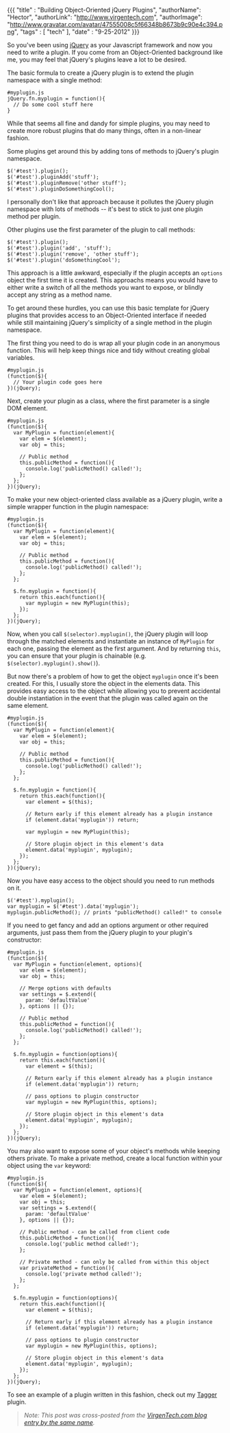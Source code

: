 {{{
  "title" : "Building Object-Oriented jQuery Plugins",
  "authorName": "Hector",
  "authorLink": "http://www.virgentech.com",
  "authorImage": "http://www.gravatar.com/avatar/47555008c5f66348b8673b9c90e4c394.png",
  "tags" : [ "tech" ],
  "date" : "9-25-2012"
}}}


So you've been using [jQuery](http://jquery.com) as your Javascript framework and now you need to write a plugin. If you come from an Object-Oriented background like me, you may feel that jQuery's plugins leave a lot to be desired.

The basic formula to create a jQuery plugin is to extend the plugin namespace with a single method:


    #myplugin.js
    jQuery.fn.myplugin = function(){
      // Do some cool stuff here
    }

While that seems all fine and dandy for simple plugins, you may need to create more robust plugins that do many things, often in a non-linear fashion.

Some plugins get around this by adding tons of methods to jQuery's plugin namespace.


    $('#test').plugin();
    $('#test').pluginAdd('stuff');
    $('#test').pluginRemove('other stuff');
    $('#test').pluginDoSomethingCool();

I personally don't like that approach because it pollutes the jQuery plugin namespace with lots of methods --  it's best to stick to just one plugin method per plugin.

Other plugins use the first parameter of the plugin to call methods:

    $('#test').plugin();
    $('#test').plugin('add', 'stuff');
    $('#test').plugin('remove', 'other stuff');
    $('#test').plugin('doSomethingCool');

This approach is a little awkward, especially if the plugin accepts an `options` object the first time it is created. This approachs means you would have to either write a switch of all the methods you want to expose, or blindly accept any string as a method name.

To get around these hurdles, you can use this basic template for jQuery plugins that provides access to an Object-Oriented interface if needed while still maintaining jQuery's simplicity of a single method in the plugin namespace.

The first thing you need to do is wrap all your plugin code in an anonymous function. This will help keep things nice and tidy without creating global variables.

    #myplugin.js
    (function($){
      // Your plugin code goes here
    })(jQuery);

Next, create your plugin as a class, where the first parameter is a single DOM element.

    #myplugin.js
    (function($){
      var MyPlugin = function(element){
        var elem = $(element);
        var obj = this;

        // Public method
        this.publicMethod = function(){
          console.log('publicMethod() called!');
        };
      };
    })(jQuery);

To make your new object-oriented class available as a jQuery plugin, write a simple wrapper function in the plugin namespace:

    #myplugin.js
    (function($){
      var MyPlugin = function(element){
        var elem = $(element);
        var obj = this;

        // Public method
        this.publicMethod = function(){
          console.log('publicMethod() called!');
        };
      };

      $.fn.myplugin = function(){
        return this.each(function(){
          var myplugin = new MyPlugin(this);
        });
      };
    })(jQuery);

Now, when you call `$(selector).myplugin()`, the jQuery plugin will loop through the matched elements and instantiate an instance of `MyPlugin` for each one, passing the element as the first argument. And by returning `this`, you can ensure that your plugin is chainable (e.g. `$(selector).myplugin().show()`).

But now there's a problem of how to get the object `myplugin` once it's been created. For this, I usually store the object in the elements data. This provides easy access to the object while allowing you to prevent accidental double instantiation in the event that the plugin was called again on the same element.

    #myplugin.js
    (function($){
      var MyPlugin = function(element){
        var elem = $(element);
        var obj = this;

        // Public method
        this.publicMethod = function(){
          console.log('publicMethod() called!');
        };
      };

      $.fn.myplugin = function(){
        return this.each(function(){
          var element = $(this);

          // Return early if this element already has a plugin instance
          if (element.data('myplugin')) return;

          var myplugin = new MyPlugin(this);

          // Store plugin object in this element's data
          element.data('myplugin', myplugin);
        });
      };
    })(jQuery);

Now you have easy access to the object should you need to run methods on it.

    $('#test').myplugin();
    var myplugin = $('#test').data('myplugin');
    myplugin.publicMethod(); // prints "publicMethod() called!" to console

If you need to get fancy and add an options argument or other required arguments, just pass them from the jQuery plugin to your plugin's constructor:

    #myplugin.js
    (function($){
      var MyPlugin = function(element, options){
        var elem = $(element);
        var obj = this;

        // Merge options with defaults
        var settings = $.extend({
          param: 'defaultValue'
        }, options || {});

        // Public method
        this.publicMethod = function(){
          console.log('publicMethod() called!');
        };
      };

      $.fn.myplugin = function(options){
        return this.each(function(){
          var element = $(this);

          // Return early if this element already has a plugin instance
          if (element.data('myplugin')) return;

          // pass options to plugin constructor
          var myplugin = new MyPlugin(this, options);

          // Store plugin object in this element's data
          element.data('myplugin', myplugin);
        });
      };
    })(jQuery);

You may also want to expose some of your object's methods while keeping others private. To make a private method, create a local function within your object using the `var` keyword:

    #myplugin.js
    (function($){
      var MyPlugin = function(element, options){
        var elem = $(element);
        var obj = this;
        var settings = $.extend({
          param: 'defaultValue'
        }, options || {});

        // Public method - can be called from client code
        this.publicMethod = function(){
          console.log('public method called!');
        };

        // Private method - can only be called from within this object
        var privateMethod = function(){
          console.log('private method called!');
        };
      };

      $.fn.myplugin = function(options){
        return this.each(function(){
          var element = $(this);

          // Return early if this element already has a plugin instance
          if (element.data('myplugin')) return;

          // pass options to plugin constructor
          var myplugin = new MyPlugin(this, options);

          // Store plugin object in this element's data
          element.data('myplugin', myplugin);
        });
      };
    })(jQuery);

To see an example of a plugin written in this fashion, check out my [Tagger](http://www.virgentech.com/code/view/id/3) plugin.

> *Note: This post was cross-posted from the [VirgenTech.com blog entry by the same name](http://www.virgentech.com/blog/2009/10/building-object-oriented-jquery-plugin.html).*
